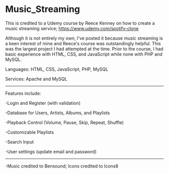 # Music_Streaming

This is credited to a Udemy course by Reece Kenney on how to create a music streaming service; https://www.udemy.com/spotify-clone

Although it is not entirely my own, I've posted it because music streaming is a keen interest of mine and Reece's course was outstandingly helpful. This was the largest project I had attempted at the time. Prior to the course, I had basic experience with HTML, CSS, and JavaScript while none with PHP and MySQL.

Languages: HTML, CSS, JavaScript, PHP, MySQL

Services: Apache and MySQL

---

Features include:

-Login and Register (with validation)

-Database for Users, Artists, Albums, and Playlists

-Playback Control (Volume, Pause, Skip, Repeat, Shuffle)

-Customizable Playlists

-Search Input

-User settings (update email and password)

---

-Music credited to Bensound; Icons credited to Icons8
